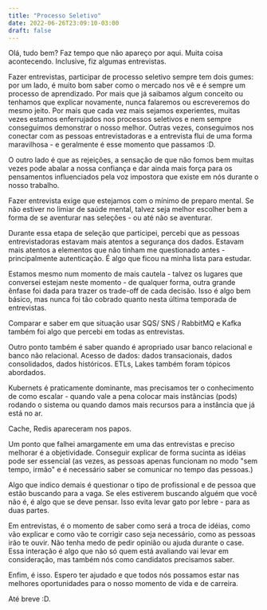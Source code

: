 ```yaml
---
title: "Processo Seletivo"
date: 2022-06-26T23:09:10-03:00
draft: false
---
```


Olá, tudo bem? Faz tempo que não apareço por aqui. Muita coisa acontecendo. Inclusive, fiz algumas entrevistas.

Fazer entrevistas, participar de processo seletivo sempre tem dois gumes: por um lado, é muito bom saber como o mercado nos vê e é sempre um processo de aprendizado. Por mais que já saibamos algum conceito ou tenhamos que explicar novamente, nunca falaremos ou escreveremos do mesmo jeito. Por mais que cada vez mais sejamos experientes, muitas vezes estamos enferrujados nos processos seletivos e nem sempre conseguimos demonstrar o nosso melhor. Outras vezes, conseguimos nos conectar com as pessoas entrevistadoras e a entrevista flui de uma forma maravilhosa - e geralmente é esse momento que passamos :D.

O outro lado é que as rejeições, a sensação de que não fomos bem muitas vezes pode abalar a nossa confiança e dar ainda mais força para os pensamentos influenciados pela voz impostora que existe em nós durante o nosso trabalho.

Fazer entrevista exige que estejamos com o mínimo de preparo mental. Se não estiver no limiar de saúde mental, talvez seja melhor escolher bem a forma de se aventurar nas seleções - ou até não se aventurar.

Durante essa etapa de seleção que participei, percebi que as pessoas entrevistadoras estavam mais atentos a segurança dos dados. Estavam mais atentos a elementos que não tinham me questionado antes - principalmente autenticação. É algo que ficou na minha lista para estudar.

Estamos mesmo num momento de mais cautela - talvez os lugares que conversei estejam neste momento - de qualquer forma, outra grande ênfase foi dada para trazer os trade-off de cada decisão. Isso é algo bem básico, mas nunca foi tão cobrado quanto nesta última temporada de entrevistas.

Comparar e saber em que situação usar SQS/ SNS / RabbitMQ e Kafka também foi algo que percebi em todas as entrevistas. 

Outro ponto também é saber quando é apropriado usar banco relacional e banco não relacional. Acesso de dados: dados transacionais, dados consolidados, dados históricos. ETLs, Lakes também foram tópicos abordados.

Kubernets é praticamente dominante, mas precisamos ter o conhecimento de como escalar - quando vale a pena colocar mais instâncias (pods) rodando o sistema ou quando damos mais recursos para a instância que já está no ar.

Cache, Redis apareceram nos papos.

Um ponto que falhei amargamente em uma das entrevistas e preciso melhorar é a objetividade. Conseguir explicar de forma sucinta as idéias pode ser essencial (as vezes, as pessoas apenas funcionam no modo "sem tempo, irmão" e é necessário saber se comunicar no tempo das pessoas.)

Algo que indico demais é questionar o tipo de profissional e de pessoa que estão buscando para a vaga. Se eles estiverem buscando alguém que você não é, é algo que se deve pensar. Isso evita levar gato por lebre - para as duas partes.

Em entrevistas, é o momento de saber como será a troca de idéias, como vão explicar e como vão te corrigir caso seja necessário, como as pessoas irão te ouvir. Não tenha medo de pedir opinião ou ajuda durante o case. Essa interação é algo que não só quem está avaliando vai levar em consideração, mas também nós como candidatos precisamos saber.

Enfim, é isso. Espero ter ajudado e que todos nós possamos estar nas melhores oportunidades para o nosso momento de vida e de carreira.

Até breve :D.
